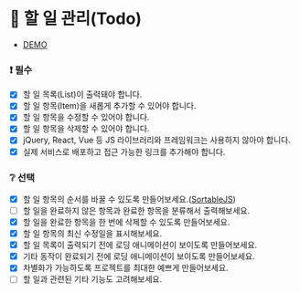 # 📌 할 일 관리(Todo)

- [DEMO](https://todolist-bwlee.netlify.app)

### ❗ 필수

- [x] 할 일 목록(List)이 출력돼야 합니다.
- [x] 할 일 항목(Item)을 새롭게 추가할 수 있어야 합니다.
- [x] 할 일 항목을 수정할 수 있어야 합니다.
- [x] 할 일 항목을 삭제할 수 있어야 합니다.
- [x] jQuery, React, Vue 등 JS 라이브러리와 프레임워크는 사용하지 않아야 합니다.
- [x] 실제 서비스로 배포하고 접근 가능한 링크를 추가해야 합니다.

### ❔ 선택

- [x] 할 일 항목의 순서를 바꿀 수 있도록 만들어보세요.([SortableJS](http://sortablejs.github.io/Sortable/))
- [ ] 할 일을 완료하지 않은 항목과 완료한 항목을 분류해서 출력해보세요.
- [x] 할 일을 완료한 항목을 한 번에 삭제할 수 있도록 만들어보세요.
- [x] 할 일 항목의 최신 수정일을 표시해보세요.
- [x] 할 일 목록이 출력되기 전에 로딩 애니메이션이 보이도록 만들어보세요.
- [x] 기타 동작이 완료되기 전에 로딩 애니메이션이 보이도록 만들어보세요.
- [x] 차별화가 가능하도록 프로젝트를 최대한 예쁘게 만들어보세요.
- [ ] 할 일과 관련된 기타 기능도 고려해보세요.